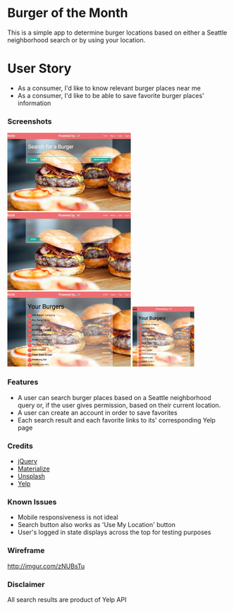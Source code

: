 # Burger of the Month

This is a simple app to determine burger locations based on either a Seattle neighborhood search or by using your location.

# User Story
* As a consumer, I'd like to know relevant burger places near me
* As a consumer, I'd like to be able to save favorite burger places' information



### Screenshots
<img src="/public/img/landing.png" width="280">
<img src="/public/img/login.png" width="280">
<img src="/public/img/location.png" width="280">
<img src="/public/img/responsive.png" width="140">

### Features
* A user can search burger places based on a Seattle neighborhood query or, if the user gives permission, based on their current location.
* A user can create an account in order to save favorites
* Each search result and each favorite links to its' corresponding Yelp page

### Credits
* [jQuery](http://jquery.com)
* [Materialize](http://materializecss.com/)
* [Unsplash](http://unsplash.com)
* [Yelp](https://www.yelp.com/developers/documentation/v2/search_api)

### Known Issues
* Mobile responsiveness is not ideal
* Search button also works as 'Use My Location' button
* User's logged in state displays across the top for testing purposes

### Wireframe
http://imgur.com/zNUBsTu

### Disclaimer
All search results are product of Yelp API
